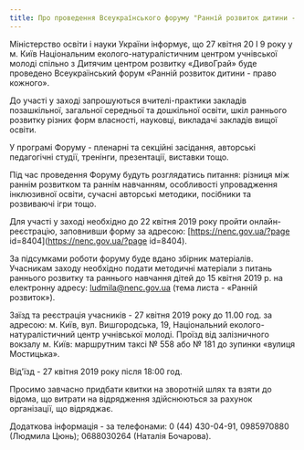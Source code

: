 ```yaml
---
title: Про проведення Всеукраїнського форуму "Ранній розвиток дитини - право кожного"
---
```


Міністерство освіти і науки України інформує, що 27 квітня 20 І 9 року у м. Київ Національним еколого-натуралістичним центром учнівської молоді спільно з Дитячим центром розвитку «ДивоГрай» буде проведено Всеукраїнський форум «Ранній розвиток дитини - право кожного».

До участі у заході запрошуються вчителі-практики закладів позашкільної, загальної середньої та дошкільної освіти, шкіл раннього розвитку різних форм власності, науковці, викладачі закладів вищої освіти.

У програмі Форуму - пленарні та секційні засідання, авторські педагогічні студії, тренінги, презентації, виставки тощо.

Під час проведення Форуму будуть розглядатись питання: різниця між раннім розвитком та раннім навчанням, особливості упровадження інклюзивної освіти, сучасні авторські методики, посібники та розвиваючі ігри тощо.

Для участі у заході необхідно до 22 квітня 2019 року пройти онлайн- реєстрацію, заповнивши форму за адресою: [https://nenc.gov.ua/?page id=8404](https://nenc.gov.ua/?page id=8404).

За підсумками роботи форуму буде вдано збірник матеріалів. Учасникам заходу необхідно подати методичні матеріали з питань раннього розвитку та раннього навчання дітей до 15 квітня 2019 р. на електронну адресу: [ludmila@nenc.gov.ua](ludmila@nenc.gov.ua) (тема листа - «Ранній розвиток»).

Заїзд та реєстрація учасників - 27 квітня 2019 року до 11.00 год. за адресою: м. Київ, вул. Вишгородська, 19, Національний еколого-натуралістичний центр учнівської молоді. Проїзд від залізничного вокзалу м. Київ: маршрутним таксі № 558 або № 181 до зупинки «вулиця Мостицька».

Від'їзд - 27 квітня 2019 року після 18:00 год.

Просимо завчасно придбати квитки на зворотній шлях та взяти до відома, що витрати на відрядження здійснюються за рахунок організації, що відряджає.

Додаткова інформація - за телефонами: 0 (44) 430-04-91, 0985970880 (Людмила Цюнь); 0688030264 (Наталія Бочарова).
